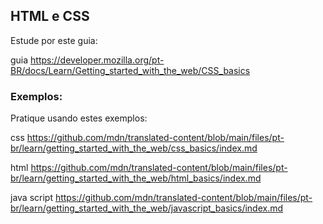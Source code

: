 ## HTML e CSS

Estude por este guia:  

guia <https://developer.mozilla.org/pt-BR/docs/Learn/Getting_started_with_the_web/CSS_basics>

### Exemplos:

Pratique usando estes exemplos:

css <https://github.com/mdn/translated-content/blob/main/files/pt-br/learn/getting_started_with_the_web/css_basics/index.md>

html <https://github.com/mdn/translated-content/blob/main/files/pt-br/learn/getting_started_with_the_web/html_basics/index.md>

java script <https://github.com/mdn/translated-content/blob/main/files/pt-br/learn/getting_started_with_the_web/javascript_basics/index.md>
